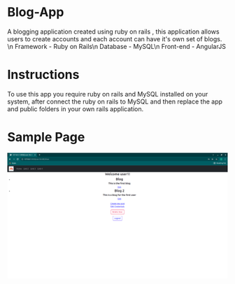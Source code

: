 # Blog-App
A blogging application created using ruby on rails , this application allows users to create accounts and each account can have it's own set of blogs. \n
Framework - Ruby on Rails\n
Database - MySQL\n
Front-end - AngularJS

# Instructions
To use this app you require ruby on rails and MySQL installed on your system, after connect the ruby on rails to MySQL and then replace the app and public folders in 
your own rails application.

# Sample Page
![](/images/blog.png)
